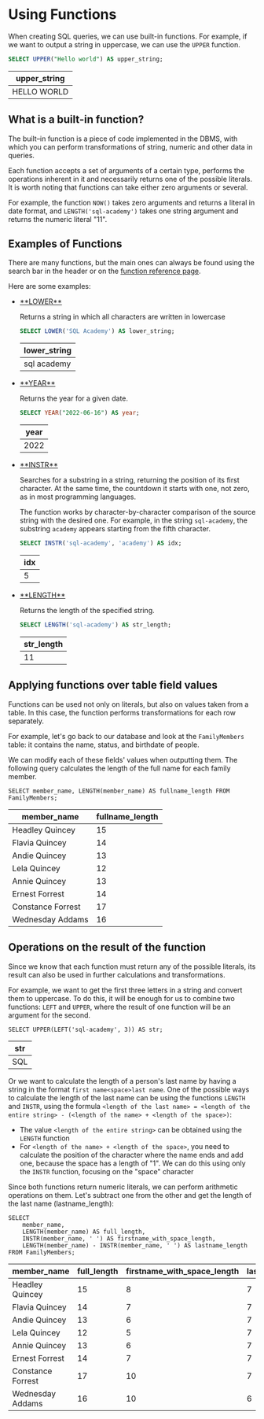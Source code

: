 # Using Functions

When creating SQL queries, we can use built-in functions. For example, if we want to output a string in uppercase, we can use the `UPPER` function.

```sql
SELECT UPPER("Hello world") AS upper_string;
```

| upper_string |
| ------------ |
| HELLO WORLD  |

## What is a built-in function?

The built–in function is a piece of code implemented in the DBMS, with which you can perform transformations of string, numeric and other data in queries.

Each function accepts a set of arguments of a certain type, performs the operations inherent in it and necessarily returns one of the possible literals. It is worth noting that functions can take either zero arguments or several.

For example, the function `NOW()` takes zero arguments and returns a literal in date format, and `LENGTH('sql-academy')` takes one string argument and returns the numeric literal "11".

## Examples of Functions

There are many functions, but the main ones can always be found using the search bar in the header or on the <a href="/handbook/substring" target="_blank">function reference page</a>.

Here are some examples:

-   <a href="/handbook/lower" target="_blank">
      **LOWER**
    </a>

    Returns a string in which all characters are written in lowercase

    ```sql
    SELECT LOWER('SQL Academy') AS lower_string;
    ```

    | lower_string |
    | ------------ |
    | sql academy  |

-   <a href="/handbook/year" target="_blank">
      **YEAR**
    </a>

    Returns the year for a given date.

    ```sql
    SELECT YEAR("2022-06-16") AS year;
    ```

    | year |
    | ---- |
    | 2022 |

-   <a href="/handbook/instr" target="_blank">
      **INSTR**
    </a>

    Searches for a substring in a string, returning the position of its first character. At the same time, the countdown
    it starts with one, not zero, as in most programming languages.

    The function works by character-by-character comparison of the source string with the desired one. For example, in the string `sql-academy`, the substring `academy` appears starting from the fifth character.

    ```sql
    SELECT INSTR('sql-academy', 'academy') AS idx;
    ```

    | idx |
    | --- |
    | 5   |

-   <a href="/handbook/length" target="_blank">
      **LENGTH**
    </a>

    Returns the length of the specified string.

    ```sql
    SELECT LENGTH('sql-academy') AS str_length;
    ```

    | str_length |
    | ---------- |
    | 11         |

## Applying functions over table field values

Functions can be used not only on literals, but also on values taken from a table. In this case, the function performs transformations for each row separately.

For example, let's go back to our database and look at the `FamilyMembers` table:
it contains the name, status, and birthdate of people.

We can modify each of these fields' values when outputting them. The following query calculates the length of the full name for each family member.

```sql-format
SELECT member_name, LENGTH(member_name) AS fullname_length FROM FamilyMembers;
```

| member_name       | fullname_length |
| ----------------- | --------------- |
| Headley Quincey   | 15              |
| Flavia Quincey    | 14              |
| Andie Quincey     | 13              |
| Lela Quincey      | 12              |
| Annie Quincey     | 13              |
| Ernest Forrest    | 14              |
| Constance Forrest | 17              |
| Wednesday Addams  | 16              |

## Operations on the result of the function

Since we know that each function must return any of the possible literals, its result can also be used in further calculations and transformations.

For example, we want to get the first three letters in a string and convert them to uppercase. To do this, it will be enough for us to combine two functions: `LEFT` and `UPPER`, where the result of one function will be an argument for the second.

```sql-format
SELECT UPPER(LEFT('sql-academy', 3)) AS str;
```

| str |
| --- |
| SQL |

Or we want to calculate the length of a person's last name by having a string in the format `first name<space>last name`. One of the possible ways to calculate the length of the last name can be using the functions `LENGTH` and `INSTR`, using the formula `<length of the last name> = <length of the entire string> - (<length of the name> + <length of the space>)`:

-   The value `<length of the entire string>` can be obtained using the `LENGTH` function
-   For `<length of the name> + <length of the space>`, you need to calculate the position of the character where the name ends and add one, because the space has a length of "1". We can do this using only the `INSTR` function, focusing on the "space" character

Since both functions return numeric literals, we can perform arithmetic operations on them. Let's subtract one from the other and get the length of the last name (lastname_length):

```sql-format
SELECT
    member_name,
    LENGTH(member_name) AS full_length,
    INSTR(member_name, ' ') AS firstname_with_space_length,
    LENGTH(member_name) - INSTR(member_name, ' ') AS lastname_length
FROM FamilyMembers;
```

| member_name       | full_length | firstname_with_space_length | lastname_length |
| ----------------- | ----------- | --------------------------- | --------------- |
| Headley Quincey   | 15          | 8                           | 7               |
| Flavia Quincey    | 14          | 7                           | 7               |
| Andie Quincey     | 13          | 6                           | 7               |
| Lela Quincey      | 12          | 5                           | 7               |
| Annie Quincey     | 13          | 6                           | 7               |
| Ernest Forrest    | 14          | 7                           | 7               |
| Constance Forrest | 17          | 10                          | 7               |
| Wednesday Addams  | 16          | 10                          | 6               |
